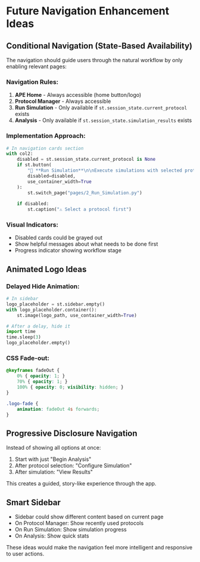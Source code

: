# Future Navigation Enhancement Ideas

## Conditional Navigation (State-Based Availability)

The navigation should guide users through the natural workflow by only enabling relevant pages:

### Navigation Rules:
1. **APE Home** - Always accessible (home button/logo)
2. **Protocol Manager** - Always accessible 
3. **Run Simulation** - Only available if `st.session_state.current_protocol` exists
4. **Analysis** - Only available if `st.session_state.simulation_results` exists

### Implementation Approach:

```python
# In navigation cards section
with col2:
    disabled = st.session_state.current_protocol is None
    if st.button(
        "🚀 **Run Simulation**\n\nExecute simulations with selected protocols",
        disabled=disabled,
        use_container_width=True
    ):
        st.switch_page("pages/2_Run_Simulation.py")
    
    if disabled:
        st.caption("⚠️ Select a protocol first")
```

### Visual Indicators:
- Disabled cards could be grayed out
- Show helpful messages about what needs to be done first
- Progress indicator showing workflow stage

## Animated Logo Ideas

### Delayed Hide Animation:
```python
# In sidebar
logo_placeholder = st.sidebar.empty()
with logo_placeholder.container():
    st.image(logo_path, use_container_width=True)

# After a delay, hide it
import time
time.sleep(3)
logo_placeholder.empty()
```

### CSS Fade-out:
```css
@keyframes fadeOut {
    0% { opacity: 1; }
    70% { opacity: 1; }
    100% { opacity: 0; visibility: hidden; }
}

.logo-fade {
    animation: fadeOut 4s forwards;
}
```

## Progressive Disclosure Navigation

Instead of showing all options at once:
1. Start with just "Begin Analysis" 
2. After protocol selection: "Configure Simulation"
3. After simulation: "View Results"

This creates a guided, story-like experience through the app.

## Smart Sidebar

- Sidebar could show different content based on current page
- On Protocol Manager: Show recently used protocols
- On Run Simulation: Show simulation progress
- On Analysis: Show quick stats

These ideas would make the navigation feel more intelligent and responsive to user actions.